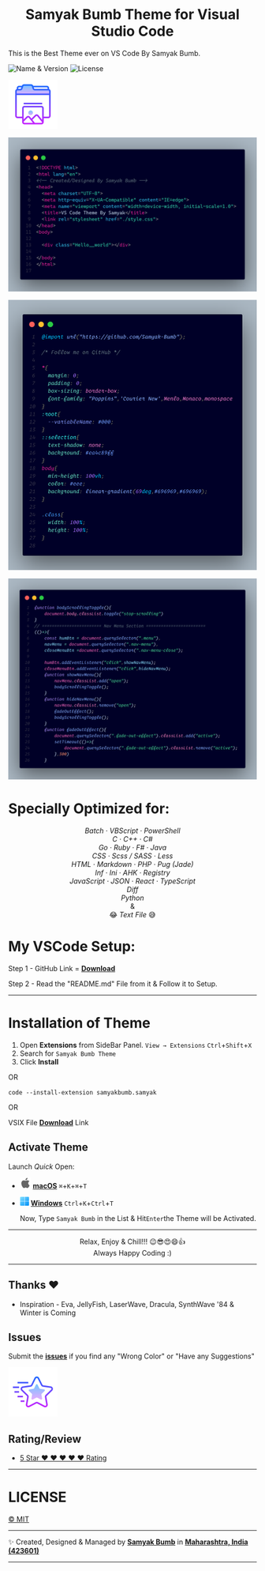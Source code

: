 <!--<style>*{-webkit-user-drag:none;scroll-behavior:smooth}html{user-select:none}.main,.code{user-select: all}::selection{color:#fefefe;background:#ea4c89}</style>-->
<h1 align="center"class="main">Samyak Bumb Theme for Visual Studio Code</h1>

This is the Best Theme ever on VS Code By Samyak Bumb.

![Name & Version](https://vsmarketplacebadge.apphb.com/version/samyakbumb.samyak.svg?subject=Samyak_Bumb&colorA=1c1c1c&colorB=%23ff0055 "Name & Latest Version")
![License](https://img.shields.io/github/license/Samyak-Bumb/Samyak-Bumb-Theme?&colorA=1c1c1c&colorB=%23ff0055&label=License&logo=License&style=flat "MIT License Here")

![Preview](https://raw.githubusercontent.com/Samyak-Bumb/xyz/Samyak/new_ico/pre.png "Preview Img")

![HTML](https://raw.githubusercontent.com/Samyak-Bumb/xyz/Samyak/New_folder/htm.png "HyperText Markup Language (HTML in 1993)")

![CSS](https://raw.githubusercontent.com/Samyak-Bumb/xyz/Samyak/New_folder/css.png "Cascading Style Sheets (CSS in 1996)")

![JavaScript](https://raw.githubusercontent.com/Samyak-Bumb/xyz/Samyak/New_folder/js.png "JavaScript in 1995")

# Specially Optimized for:

<p align="center">
  <em>Batch · VBScript · PowerShell</em>
  <br>
  <em>C · C++ · C#</em>
  <br>
  <em>Go · Ruby · F# · Java</em>
  <br>
  <em>CSS · Scss / SASS · Less</em>
  <br>
  <em>HTML · Markdown · PHP · Pug (Jade)</em>
  <br>
  <em>Inf · Ini · AHK · Registry</em>
  <br>
  <em>JavaScript · JSON · React · TypeScript</em>
  <br>
  <em>Diff</em>
  <br>
  <em>Python</em>
  <br>
  &
  <br>
  😂 <em>Text File</em> 😅
  <br>
</p>

# My VSCode Setup:

Step 1 - GitHub Link = **[Download](https://github.com/Samyak-Bumb/VS_Code-Setup/archive/refs/heads/Samyak.zip "Direct Download Link from GitHub || https://github.com/Samyak-Bumb/VS_Code-Setup/archive/refs/heads/Samyak.zip")**

Step 2 - Read the "README.md" File from it & Follow it to Setup.

---

# Installation of Theme

1. Open **Extensions** from SideBar Panel. `View → Extensions` <kbd>`Ctrl`</kbd>+<kbd>`Shift`</kbd>+<kbd>`X`</kbd>
1. Search for `Samyak Bumb Theme`
1. Click **Install**

OR

<div class="code">

```
code --install-extension samyakbumb.samyak
```

</div>

OR

VSIX File **[Download](https://github.com/Samyak-Bumb/Samyak-Bumb-Theme/releases/download/Extension/samyak-8.0.2.vsix "Latest .vsix File Download")** Link

## Activate Theme

Launch _Quick_ Open:

- <img src="https://raw.githubusercontent.com/Samyak-Bumb/xyz/Samyak/a/apple.png" width=22 height=22/> <a href="https://code.visualstudio.com/shortcuts/keyboard-shortcuts-macos.pdf"><b>macOS</b></a> <kbd>`⌘`</kbd>+<kbd>`K`</kbd>+<kbd>`⌘`</kbd>+<kbd>`T`</kbd>
- <img src="https://raw.githubusercontent.com/Samyak-Bumb/xyz/Samyak/a/win.png" width=18 height=18/> <a href="https://code.visualstudio.com/shortcuts/keyboard-shortcuts-windows.pdf"><b>Windows</b></a> <kbd>`Ctrl`</kbd>+<kbd>`K`</kbd>+<kbd>`Ctrl`</kbd>+<kbd>`T`</kbd>

  Now, Type `Samyak Bumb` in the List & Hit<kbd>`Enter`</kbd>the Theme will be Activated.

---

<p align="center">Relax, Enjoy & Chill!!! 😉😎😍😄👍<br>Always Happy Coding :)</p>

---

## Thanks ❤️

- Inspiration - Eva, JellyFish, LaserWave, Dracula, SynthWave '84 & Winter is Coming

## Issues

Submit the [**issues**](https://github.com/Samyak-Bumb/Samyak-Bumb-Theme/issues/new/choose) if you find any "Wrong Color" or "Have any Suggestions"

![Star](https://raw.githubusercontent.com/Samyak-Bumb/xyz/Samyak/new_ico/star.png "5 Stars")

## Rating/Review

- [5 Star ❤️ ❤️ ❤️ ❤️ ❤️ Rating](https://marketplace.visualstudio.com/items?itemName=SamyakBumb.samyak&ssr=false#review-details "VS Code Marketplace")

---

# LICENSE

[© MIT](https://github.com/Samyak-Bumb/Samyak-Bumb-Theme/blob/Samyak/LICENSE.txt "MIT License Link")

---

✨ Created, Designed & Managed by **[Samyak Bumb](https://github.com/samyak-bumb "My GitHub Profile")** in **[Maharashtra, India (423601)](https://en.wikipedia.org/wiki/Maharashtra "About Maharashtra, Wikipedia")**

---
